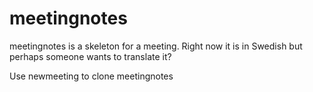 # meetingnotes
meetingnotes is a skeleton for a meeting. Right now it is in
Swedish but perhaps someone wants to translate it?

Use newmeeting to clone meetingnotes
